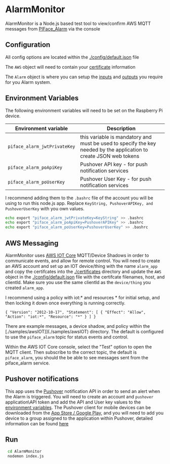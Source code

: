 # AlarmMonitor

AlarmMonitor is a Node.js based test tool to view/confirm AWS MQTT messages from [PIFace_Alarm](https://github.com/worfinator/PIFace_Alarm) via the console

## Configuration

All config options are located within the [./config/default.json](./config/default.json) file

The `AWS` object will need to contain your [certificate](#aws-messaging) information

The `Alarm` object is where you can setup the [inputs](#inputs) and [outputs](#outputs) you require for you Alarm system. 

## Environment Variables

The following environment variables will need to be set on the Raspberry Pi device.

| Environment variable | Description |
|----------------------|-------------|
| `piface_alarm_jwtPrivateKey` | this variable is mandatory and must be used to specify the key needed by the application to create JSON web tokens |
| `piface_alarm_poApiKey` | Pushover API key - for push notification services|
| `piface_alarm_poUserKey` | Pushover User Key - for push notification services |

I recommend adding them to the `.bashrc` file of the account you will be using to run this node.js app. Replace `KeyString, PushoverAPIKey, and PushoverUserKey` with you own values.

```bash
echo export "piface_alarm_jwtPrivateKey=KeyString" >> .bashrc
echo export "piface_alarm_poApiKey=PushoverAPIKey" >> .bashrc
echo export "piface_alarm_poUserKey=PushoverUserKey" >> .bashrc
```


## AWS Messaging

AlarmMonitor uses [AWS IOT Core](https://aws.amazon.com/iot-core/) MQTT/Device Shadows in order to communicate events, and allow for remote control. You will need to create an AWS account and set up an IOT device/thing with the name `alarm_app` and copy the certifcates into the [./certificates](.certificates) directory and update the `AWS` object in the [./config/default.json](./config/default.json) file with the certifcate filenames, host, and clientId. Make sure you use the same clientId as the `device/thing` you created `alarm_app`.

I recommend using a policy with iot:* and resources * for initial setup, and then locking it down once everything is running correctly.

`{
  "Version": "2012-10-17",
  "Statement": [
    {
      "Effect": "Allow",
      "Action": "iot:*",
      "Resource": "*"
    }
  ]
}`

There are example messages, a device shadow, and policy within the [./samples/awsIOT]](./samples/awsIOT) directory. The default is configured to use the `piface_alarm` topic for status events and control. 

Within the AWS IOT Core console, select the "Test" option to open the MQTT client. Then subscribe to the correct topic, the default is `piface_alarm`, you should the be able to see messages sent from the piface_alarm service.

 ## Pushover notifications
 
 This app uses the [Pushover](https://pushover.net/) notification API in order to send an alert when the Alarm is triggered. You will need to create an account and `pushover` application\API token and add the API and User key values to the [environment variables](#environment-variables). The Pushover client for mobile devices can be downloaded from the [App Store / Google Play](https://pushover.net/clients), and you will need to add you device to a group assigned to the application within Pushover, detailed information can be found [here](https://pushover.net/faq#overview-what)

 ## Run

```bash
 cd AlarmMonitor
 nodemon index.js
